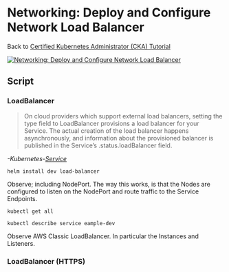 # Networking: Deploy and Configure Network Load Balancer

Back to [Certified Kubernetes Administrator (CKA) Tutorial](https://github.com/larkintuckerllc/k8s-cka-tutorial)

[![Networking: Deploy and Configure Network Load Balancer](http://img.youtube.com/vi/NUTuloFZo2Y/0.jpg)](https://youtu.be/NUTuloFZo2Y)

## Script

### LoadBalancer

> On cloud providers which support external load balancers, setting the type field to LoadBalancer provisions a load balancer for your Service. The actual creation of the load balancer happens asynchronously, and information about the provisioned balancer is published in the Service’s .status.loadBalancer field.

*-Kubernetes-[Service](https://kubernetes.io/docs/concepts/services-networking/service/)*

```plaintext
helm install dev load-balancer
```

Observe; including NodePort. The way this works, is that the Nodes are configured to listen on the NodePort and route traffic to the Service Endpoints.

```plaintext
kubectl get all

kubectl describe service eample-dev
```

Observe AWS Classic LoadBalancer.  In particular the Instances and Listeners.

### LoadBalancer (HTTPS)

